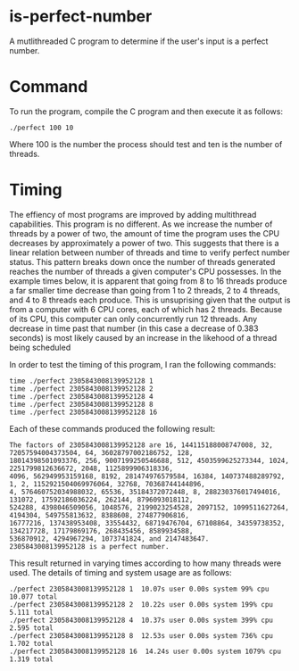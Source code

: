 # is-perfect-number
A mutlithreaded C program to determine if the user's input is a perfect number.

# Command
To run the program, compile the C program and then execute it as follows:
```
./perfect 100 10
```
Where 100 is the number the process should test and ten is the number of threads.

# Timing
The effiency of most programs are improved by adding multithread capabilities. This program is no different. As we increase the number of threads by a power of two, the amount of time the program uses the CPU decreases by approximately a power of two. This suggests that there is a linear relation between number of threads and time to verify perfect number status. This pattern breaks down once the number of threads generated reaches the number of threads a given computer's CPU possesses. In the example times below, it is apparent that going from 8 to 16 threads produce a far smaller time decrease than going from 1 to 2 threads, 2 to 4 threads, and 4 to 8 threads each produce. This is unsuprising given that the output is from a computer with 6 CPU cores, each of which has 2 threads. Because of its CPU, this computer can only concurrently run 12 threads. Any decrease in time past that number (in this case a decrease of 0.383 seconds) is most likely caused by an increase in the likehood of a thread being scheduled 

In order to test the timing of this program, I ran the following commands:
```
time ./perfect 2305843008139952128 1
time ./perfect 2305843008139952128 2
time ./perfect 2305843008139952128 4
time ./perfect 2305843008139952128 8
time ./perfect 2305843008139952128 16
```

Each of these commands produced the following result:
```
The factors of 2305843008139952128 are 16, 144115188008747008, 32, 72057594004373504, 64, 36028797002186752, 128,
18014398501093376, 256, 9007199250546688, 512, 4503599625273344, 1024, 2251799812636672, 2048, 1125899906318336,
4096, 562949953159168, 8192, 281474976579584, 16384, 140737488289792, 1, 2, 1152921504069976064, 32768, 70368744144896,
4, 576460752034988032, 65536, 35184372072448, 8, 288230376017494016, 131072, 17592186036224, 262144, 8796093018112,
524288, 4398046509056, 1048576, 2199023254528, 2097152, 1099511627264, 4194304, 549755813632, 8388608, 274877906816,
16777216, 137438953408, 33554432, 68719476704, 67108864, 34359738352, 134217728, 17179869176, 268435456, 8589934588,
536870912, 4294967294, 1073741824, and 2147483647.
2305843008139952128 is a perfect number.
```

This result returned in varying times according to how many threads were used. The details of timing and system usage are as follows:
```
./perfect 2305843008139952128 1  10.07s user 0.00s system 99% cpu 10.077 total
./perfect 2305843008139952128 2  10.22s user 0.00s system 199% cpu 5.111 total
./perfect 2305843008139952128 4  10.37s user 0.00s system 399% cpu 2.595 total
./perfect 2305843008139952128 8  12.53s user 0.00s system 736% cpu 1.702 total
./perfect 2305843008139952128 16  14.24s user 0.00s system 1079% cpu 1.319 total
```
